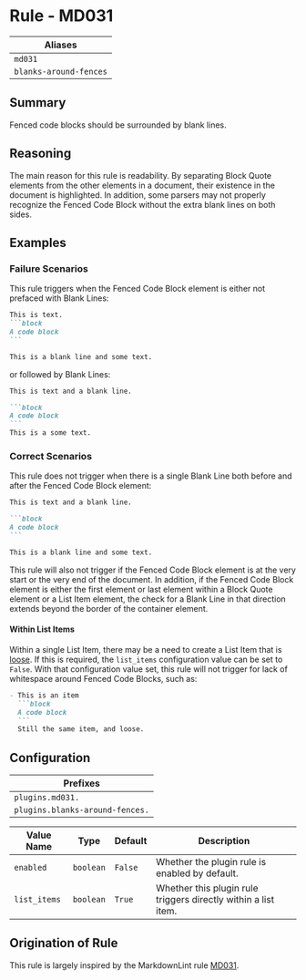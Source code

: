 # Rule - MD031

| Aliases |
| --- |
| `md031` |
| `blanks-around-fences` |

## Summary

Fenced code blocks should be surrounded by blank lines.

## Reasoning

The main reason for this rule is readability.  By separating
Block Quote elements from the other elements in a document, their
existence in the document is highlighted.  In addition, some parsers
may not properly recognize the Fenced Code Block without the extra
blank lines on both sides.

## Examples

### Failure Scenarios

This rule triggers when the Fenced Code Block element is either not
prefaced with Blank Lines:

````Markdown
This is text.
```block
A code block
```

This is a blank line and some text.
````

or followed by Blank Lines:

````Markdown
This is text and a blank line.

```block
A code block
```
This is a some text.
````

### Correct Scenarios

This rule does not trigger when there is a single
Blank Line both before and after the Fenced Code Block
element:

````Markdown
This is text and a blank line.

```block
A code block
```

This is a blank line and some text.
````

This rule will also not trigger if the Fenced Code Block element
is at the very start or the very end of the document.  In addition,
if the Fenced Code Block element is either the first element or
last element within a Block Quote element or a List Item element,
the check for a Blank Line in that direction extends beyond the
border of the container element.

#### Within List Items

Within a single List Item, there may be a need to create a List Item
that is [loose](https://github.github.com/gfm/#loose).  If this is
required, the `list_items` configuration value can be set to `False`.
With that configuration value set, this rule will not trigger for
lack of whitespace around Fenced Code Blocks, such as:

````Markdown
- This is an item
  ```block
  A code block
  ```
  Still the same item, and loose.
````

## Configuration

| Prefixes |
| --- |
| `plugins.md031.` |
| `plugins.blanks-around-fences.` |

| Value Name | Type | Default | Description |
| -- | -- | -- | -- |
| `enabled` | `boolean` | `False` | Whether the plugin rule is enabled by default. |
| `list_items` | `boolean` | `True` | Whether this plugin rule triggers directly within a list item. |

## Origination of Rule

This rule is largely inspired by the MarkdownLint rule
[MD031](https://github.com/DavidAnson/markdownlint/blob/main/doc/Rules.md#md031---fenced-code-blocks-should-be-surrounded-by-blank-lines).
